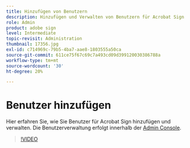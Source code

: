 ```yaml
---
title: Hinzufügen von Benutzern
description: Hinzufügen und Verwalten von Benutzern für Acrobat Sign
role: Admin
product: adobe sign
level: Intermediate
topic-revisit: Administration
thumbnail: 17356.jpg
exl-id: c714969c-79b5-4ba7-aae8-1803555a50ca
source-git-commit: 611ce75f67c69c7a493cd09d399120030386788a
workflow-type: tm+mt
source-wordcount: '30'
ht-degree: 20%

---
```


# Benutzer hinzufügen

Hier erfahren Sie, wie Sie Benutzer für Acrobat Sign hinzufügen und verwalten. Die Benutzerverwaltung erfolgt innerhalb der [Admin Console](https://adminconsole.adobe.com/).

>[!VIDEO](https://video.tv.adobe.com/v/3419315?quality=12&learn=on&hidetitle=true)
